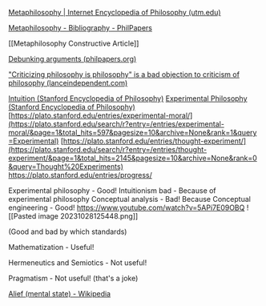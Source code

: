 
[Metaphilosophy | Internet Encyclopedia of Philosophy (utm.edu)](https://iep.utm.edu/con-meta/)

[Metaphilosophy - Bibliography - PhilPapers](https://philpapers.org/browse/metaphilosophy)


[[Metaphilosophy Constructive Article]]



[Debunking arguments (philpapers.org)](https://philpapers.org/archive/KORDA-2.pdf)


["Criticizing philosophy is philosophy" is a bad objection to criticism of philosophy (lanceindependent.com)](https://www.lanceindependent.com/p/criticizing-philosophy-is-philosophy)

[Intuition (Stanford Encyclopedia of Philosophy)](https://plato.stanford.edu/entries/intuition/)
[Experimental Philosophy (Stanford Encyclopedia of Philosophy)](https://plato.stanford.edu/entries/experimental-philosophy/)
[https://plato.stanford.edu/entries/experimental-moral/](https://plato.stanford.edu/search/r?entry=/entries/experimental-moral/&page=1&total_hits=597&pagesize=10&archive=None&rank=1&query=Experimental)
[https://plato.stanford.edu/entries/thought-experiment/](https://plato.stanford.edu/search/r?entry=/entries/thought-experiment/&page=1&total_hits=2145&pagesize=10&archive=None&rank=0&query=Thought%20Experiments)
https://plato.stanford.edu/entries/progress/


Experimental philosophy - Good!
Intuitionism bad - Because of experimental philosophy
Conceptual analysis - Bad! Because Conceptual engineering - Good!
https://www.youtube.com/watch?v=5APi7E09OBQ
![[Pasted image 20231028125448.png]]



(Good and bad by which standards)

Mathematization - Useful!

Hermeneutics and Semiotics - Not useful!

Pragmatism - Not useful! (that's a joke)



[Alief (mental state) - Wikipedia](https://en.wikipedia.org/wiki/Alief_(mental_state))
